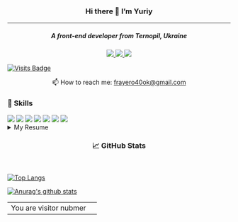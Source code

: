 ### 
<!--
**quasswexexort/quasswexexort** is a ✨ _special_ ✨ repository because its `README.md` (this file) appears on your GitHub profile.

Here are some ideas to get you started:

- 🔭 I’m currently working on ...
- 🌱 I’m currently learning ...
- 👯 I’m looking to collaborate on ...
- 🤔 I’m looking for help with ...
- 💬 Ask me about ...
- 📫 How to reach me: ...
- 😄 Pronouns: ...
- ⚡ Fun fact: ...
-->
<h3 align="center"> Hi there 👋 I’m Yuriy </h3>
<hr align="center" width="100%" size="1" color="#ff69b4" />
<h5 align ="center">A front-end developer from Ternopil, Ukraine</h5>

<p align="center">
<a href="https://t.me/frayerok">
<img src="https://img.shields.io/badge/Telegram-2CA5E0?style=for-the-badge&logo=telegram&logoColor=white" />
</a>
<a href="https://www.instagram.com/frayer559/ ">
<img src="https://img.shields.io/badge/Instagram-E4405F?style=for-the-badge&logo=instagram&logoColor=white" />
</a>
<a href="www.linkedin.com/in/quaswexexort">
<img src="https://img.shields.io/badge/LinkedIn-0077B5?style=for-the-badge&logo=linkedin&logoColor=white" />
</a>
  
[![Visits Badge](https://badges.pufler.dev/visits/quasswexexort/quasswexexort?style=for-the-badge&logoColor=white&color=ff69b4)](https://yuriyyy.netlify.app/)
</p>

<p align="center">
  <g-emoji class="g-emoji" alias="mailbox" fallback-src="https://github.githubassets.com/images/icons/emoji/unicode/1f4eb.png">📫</g-emoji>
   How to reach me: 
  <a href="mailto:frayero40ok@gmail.com">frayero40ok@gmail.com</a>
</a>

<div> <h3> 💼 Skills </h3>
<img src="https://img.shields.io/badge/HTML-239120?style=for-the-badge&logo=html5&logoColor=white"> 
<img src="https://img.shields.io/badge/CSS-239120?&style=for-the-badge&logo=css3&logoColor=white"> 
<img src="https://img.shields.io/badge/JavaScript-F7DF1E?style=for-the-badge&logo=javascript&logoColor=black" >
<img src="https://img.shields.io/badge/HTML5-E34F26?style=for-the-badge&logo=html5&logoColor=white" >
<img src="https://img.shields.io/badge/CSS3-1572B6?style=for-the-badge&logo=css3&logoColor=white" >
<img src="https://img.shields.io/badge/PHP-777BB4?style=for-the-badge&logo=php&logoColor=white" >
<img src="https://img.shields.io/badge/React-20232A?style=for-the-badge&logo=react&logoColor=61DAFB" >
</div>
<details>
<summary>My Resume</summary>
<h3> 🎓 Education </h3>
  🖥️Web Development. <br>
  🗓️2017-Until then. <br>
  📍 Ternopil National Pedagogical University, Ukraine. <br>
<hr align="center" width="100%" size="1" color="#ff69b4" />
 
</details>
<!-- GitHub Stats -->
<h3 align="center"> 📈 GitHub Stats </h3> <br>

  
[![Top Langs](https://github-readme-stats.vercel.app/api/top-langs/?username=quasswexexort&langs_count=8)](https://github.com/anuraghazra/github-readme-stats) <br>

[![Anurag's github stats](https://github-readme-stats.vercel.app/api?username=quasswexexort&show_icons=true&?theme=radical)](https://github.com/quasswexexort) <br>


<table>
  <tbody>
    <tr>
      <td>You are visitor	nubmer</td>
      <td> 
        <img src="https://camo.githubusercontent.com/165709a1c01eba425ea136332a71f0a163205b4ad434753854397c748cce8b8a/68747470733a2f2f70726f66696c652d636f756e7465722e676c697463682e6d652f7279616e6c616e63696175782f636f756e742e737667" alt="" data-canonical-src="https://profile-counter.glitch.me/quasswexexort/count.svg" style="max-width:100%;"></a>
</td>
    </tr>
  </tbody
</table>
 







